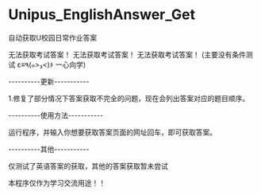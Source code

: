 # Unipus_EnglishAnswer_Get
自动获取U校园日常作业答案

无法获取考试答案！
无法获取考试答案！
无法获取考试答案！
(主要没有条件测试 ε≡٩(๑>₃<)۶ 一心向学)


----------更新-----------

1.修复了部分情况下答案获取不完全的问题，现在会列出答案对应的题目顺序。                                                                                                                                          
 
  
 
  








----------使用方法-----------

运行程序，并输入你想要获取答案页面的网址回车，即可获取答案。

----------其他-----------


仅测试了英语答案的获取，其他的答案获取暂未尝试

本程序仅作为学习交流用途！！


